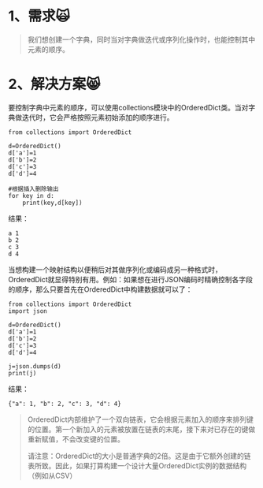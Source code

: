 # 1、需求🙀

> 我们想创建一个字典，同时当对字典做迭代或序列化操作时，也能控制其中元素的顺序。

# 2、解决方案😸

要控制字典中元素的顺序，可以使用collections模块中的OrderedDict类。当对字典做迭代时，它会严格按照元素初始添加的顺序进行。

```
from collections import OrderedDict

d=OrderedDict()
d['a']=1
d['b']=2
d['c']=3
d['d']=4

#根据插入删除输出
for key in d:
    print(key,d[key])
```

结果：

```
a 1
b 2
c 3
d 4
```

当想构建一个映射结构以便稍后对其做序列化或编码成另一种格式时，OrderedDict就显得特别有用。例如：如果想在进行JSON编码时精确控制各字段的顺序，那么只要首先在OrderedDict中构建数据就可以了：

```
from collections import OrderedDict
import json

d=OrderedDict()
d['a']=1
d['b']=2
d['c']=3
d['d']=4

j=json.dumps(d)
print(j)
```

结果：

```
{"a": 1, "b": 2, "c": 3, "d": 4}
```

> OrderedDict内部维护了一个双向链表，它会根据元素加入的顺序来排列键的位置。第一个新加入的元素被放置在链表的末尾，接下来对已存在的键做重新赋值，不会改变键的位置。
>
> 请注意：OrderedDict的大小是普通字典的2倍。这是由于它额外创建的链表所致。因此，如果打算构建一个设计大量OrderedDict实例的数据结构（例如从CSV）



